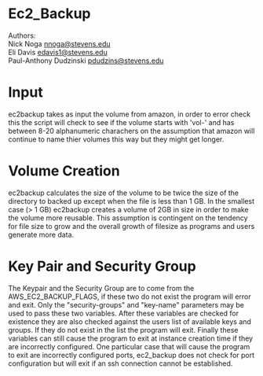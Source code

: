 Ec2_Backup
==========
Authors:  
Nick Noga		<nnoga@stevens.edu>  
Eli Davis		<edavis1@stevens.edu>  
Paul-Anthony Dudzinski	<pdudzins@stevens.edu>  


Input
==========
ec2backup takes as input the volume from amazon, in order to error check this the script will check to see if the volume starts with 'vol-' and has between 8-20 alphanumeric charachers on the assumption that amazon will continue to name thier volumes this way but they might get longer.

Volume Creation
==========
ec2backup calculates the size of the volume to be twice the size of the directory to backed up except when the file is less than 1 GB. In the smallest case (> 1 GB) ec2backup creates a volume of 2GB in size in order to make the volume more reusable. This assumption is contingent on the tendency for file size to grow and the overall growth of filesize as programs and users generate more data.

Key Pair and Security Group
==========
The Keypair and the Security Group are to come from the AWS_EC2_BACKUP_FLAGS, if these two do not exist the program will error and exit. Only the "security-groups" and "key-name" parameters may be used to pass these two variables. After these variables are checked for existence they are also checked against the users list of available keys and groups. If they do not exist in the list the program will exit. Finally these variables can still cause the program to exit at instance creation time if they are incorrectly configured. One particular case that will cause the program to exit are incorrectly configured ports, ec2_backup does not check for port configuration but will exit if an ssh connection cannot be established.
